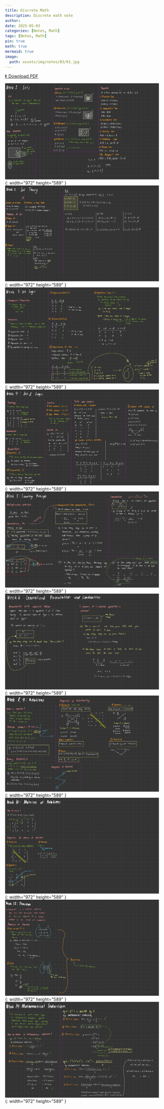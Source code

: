 ```yaml
---
title: Discrete Math
description: Discrete math note
author: 
date: 2025-05-03 
categories: [Notes, Math]
tags: [Notes, Math]
pin: true
math: true
mermaid: true
image:
  path: assets/img/notes/03/01.jpg
---
```


[⏬ Download PDF](https://wahbakamaluddin.github.io/assets/pdf/notes/03/DiscreteMath-SN.pdf)

![Desktop View](assets/img/notes/03/01.jpg){: width="972" height="589" }
![Desktop View](assets/img/notes/03/02.jpg){: width="972" height="589" }
![Desktop View](assets/img/notes/03/03.jpg){: width="972" height="589" }
![Desktop View](assets/img/notes/03/04.jpg){: width="972" height="589" }
![Desktop View](assets/img/notes/03/05.jpg){: width="972" height="589" }
![Desktop View](assets/img/notes/03/06.jpg){: width="972" height="589" }
![Desktop View](assets/img/notes/03/09.jpg){: width="972" height="589" }
![Desktop View](assets/img/notes/03/10.jpg){: width="972" height="589" }
![Desktop View](assets/img/notes/03/12.jpg){: width="972" height="589" }
![Desktop View](assets/img/notes/03/14.jpg){: width="972" height="589" }
